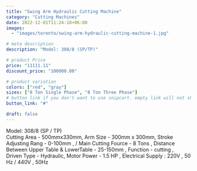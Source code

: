 ```yaml
---
title: "Swing Arm Hydraulic Cutting Machine"
category: "Cutting Machines"
date: 2022-12-01T11:24:18+06:00
images:
  - "images/torento/swing-arm-hydraulic-cutting-machine-1.jpg"

# meta description
description: "Model: 308/8 (SP/TP)"

# product Price
price: "11111.11"
discount_price: "100000.00"

# product variation
colors: ["red", "gray"]
sizes: ["8 Ton Single Phase", "8 Ton Three Phase"]
# button link if you don't want to use snipcart. empty link will not show button
button_link: "#"

draft: false
---
```


Model: 308/8 (SP / TP)<br>
Cutting Area - 500mmx330mm, Arm Size - 300mm x 300mm, Stroke Adjusting Rang - 0-100mm , / Main Cutting Fource - 8 Tons , Distance Between Upper Table & LowerTable - 25-150mm , Function - cutting , Driven Type - Hydraulic, Motor Power - 1.5 HP , Electrical Supply : 220V , 50 Hz / 440V , 50Hz
